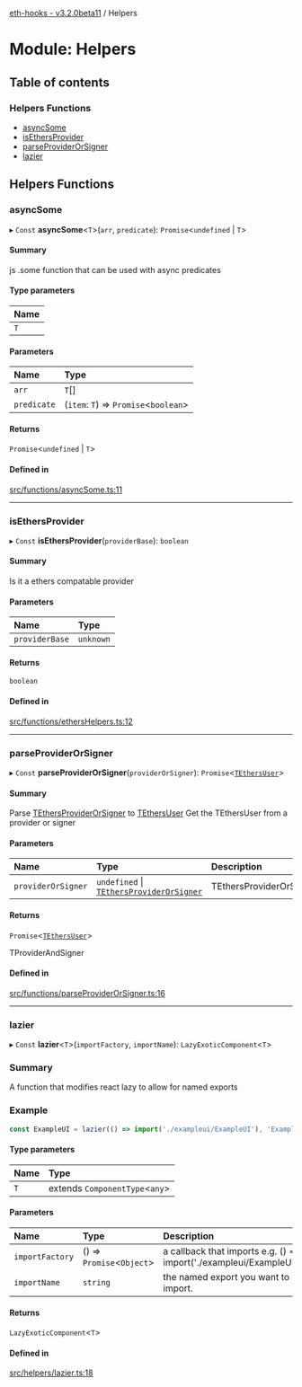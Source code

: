 [eth-hooks - v3.2.0beta11](../README.md) / Helpers

# Module: Helpers

## Table of contents

### Helpers Functions

- [asyncSome](Helpers.md#asyncsome)
- [isEthersProvider](Helpers.md#isethersprovider)
- [parseProviderOrSigner](Helpers.md#parseproviderorsigner)
- [lazier](Helpers.md#lazier)

## Helpers Functions

### asyncSome

▸ `Const` **asyncSome**<`T`\>(`arr`, `predicate`): `Promise`<`undefined` \| `T`\>

#### Summary
js .some function that can be used with async predicates

#### Type parameters

| Name |
| :------ |
| `T` |

#### Parameters

| Name | Type |
| :------ | :------ |
| `arr` | `T`[] |
| `predicate` | (`item`: `T`) => `Promise`<`boolean`\> |

#### Returns

`Promise`<`undefined` \| `T`\>

#### Defined in

[src/functions/asyncSome.ts:11](https://github.com/scaffold-eth/eth-hooks/blob/5fa0148/src/functions/asyncSome.ts#L11)

___

### isEthersProvider

▸ `Const` **isEthersProvider**(`providerBase`): `boolean`

#### Summary
Is it a ethers compatable provider

#### Parameters

| Name | Type |
| :------ | :------ |
| `providerBase` | `unknown` |

#### Returns

`boolean`

#### Defined in

[src/functions/ethersHelpers.ts:12](https://github.com/scaffold-eth/eth-hooks/blob/5fa0148/src/functions/ethersHelpers.ts#L12)

___

### parseProviderOrSigner

▸ `Const` **parseProviderOrSigner**(`providerOrSigner`): `Promise`<[`TEthersUser`](Models.md#tethersuser)\>

#### Summary
Parse [TEthersProviderOrSigner](Models.md#tethersproviderorsigner) to [TEthersUser](Models.md#tethersuser)
Get the TEthersUser from a provider or signer

#### Parameters

| Name | Type | Description |
| :------ | :------ | :------ |
| `providerOrSigner` | `undefined` \| [`TEthersProviderOrSigner`](Models.md#tethersproviderorsigner) | TEthersProviderOrSigner |

#### Returns

`Promise`<[`TEthersUser`](Models.md#tethersuser)\>

TProviderAndSigner

#### Defined in

[src/functions/parseProviderOrSigner.ts:16](https://github.com/scaffold-eth/eth-hooks/blob/5fa0148/src/functions/parseProviderOrSigner.ts#L16)

___

### lazier

▸ `Const` **lazier**<`T`\>(`importFactory`, `importName`): `LazyExoticComponent`<`T`\>

### Summary
A function that modifies react lazy to allow for named exports

### Example
```typescript
const ExampleUI = lazier(() => import('./exampleui/ExampleUI'), 'ExampleUI');
```

#### Type parameters

| Name | Type |
| :------ | :------ |
| `T` | extends `ComponentType`<`any`\> |

#### Parameters

| Name | Type | Description |
| :------ | :------ | :------ |
| `importFactory` | () => `Promise`<`Object`\> | a callback that imports e.g. () => import('./exampleui/ExampleUI') |
| `importName` | `string` | the named export you want to import. |

#### Returns

`LazyExoticComponent`<`T`\>

#### Defined in

[src/helpers/lazier.ts:18](https://github.com/scaffold-eth/eth-hooks/blob/5fa0148/src/helpers/lazier.ts#L18)
